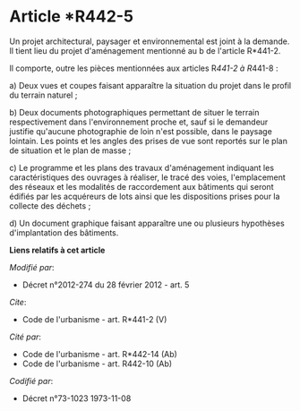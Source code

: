 # Article *R442-5

Un projet architectural, paysager et environnemental est joint à la demande. Il tient lieu du projet d'aménagement mentionné
au b de l'article R*441-2.

Il comporte, outre les pièces mentionnées aux articles R*441-2 à R*441-8 :

a) Deux vues et coupes faisant apparaître la situation du projet dans le profil du terrain naturel ;

b) Deux documents photographiques permettant de situer le terrain respectivement dans l'environnement proche et, sauf si le
demandeur justifie qu'aucune photographie de loin n'est possible, dans le paysage lointain. Les points et les angles des
prises de vue sont reportés sur le plan de situation et le plan de masse ;

c) Le programme et les plans des travaux d'aménagement indiquant les caractéristiques des ouvrages à réaliser, le tracé des
voies, l'emplacement des réseaux et les modalités de raccordement aux bâtiments qui seront édifiés par les acquéreurs de lots
ainsi que les dispositions prises pour la collecte des déchets ;

d) Un document graphique faisant apparaître une ou plusieurs hypothèses d'implantation des bâtiments.

**Liens relatifs à cet article**

_Modifié par_:

  - Décret n°2012-274 du 28 février 2012 - art. 5

_Cite_:

  - Code de l'urbanisme - art. R*441-2 (V)

_Cité par_:

  - Code de l'urbanisme - art. R*442-14 (Ab)
  - Code de l'urbanisme - art. R442-10 (Ab)

_Codifié par_:

  - Décret n°73-1023 1973-11-08
